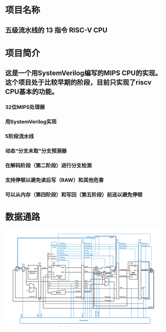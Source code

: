 # 项目名称
## 五级流水线的 13 指令 RISC-V CPU
# 项目简介
## 这是一个用SystemVerilog编写的MIPS CPU的实现。这个项目处于比较早期的阶段，目前只实现了riscv CPU基本的功能。

### 32位MIPS处理器
### 用SystemVerilog实现
### 5阶段流水线
### 动态“分支未取”分支预测器
### 在解码阶段（第二阶段）进行分支检测
### 支持停顿以避免读后写（RAW）和其他危害
### 可以从内存（第四阶段）和写回（第五阶段）前送以避免停顿
# 数据通路
![This is an image](image.png)
